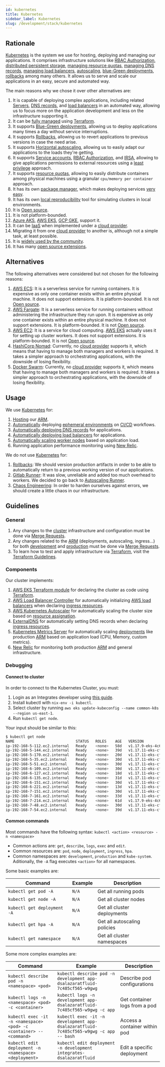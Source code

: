 ```yaml
---
id: kubernetes
title: Kubernetes
sidebar_label: Kubernetes
slug: /development/stack/kubernetes
---
```


## Rationale

[Kubernetes][kubernetes]
is the system we use
for hosting, deploying and managing
our applications.
It comprises infrastructure solutions like
[RBAC Authorization](https://kubernetes.io/docs/reference/access-authn-authz/rbac/),
[distributed persistent storage](https://kubernetes.io/docs/concepts/storage/persistent-volumes/),
[managing resource quotas](https://kubernetes.io/docs/concepts/policy/resource-quotas/),
[managing DNS records](https://github.com/kubernetes-sigs/external-dns),
[managing load balancers](https://github.com/kubernetes-sigs/aws-load-balancer-controller),
[autoscaling](https://github.com/kubernetes/autoscaler/tree/master/cluster-autoscaler),
[blue-Green deployments](https://www.redhat.com/en/topics/devops/what-is-blue-green-deployment),
[rollbacks][rollbacks]
among many others.
It allows us to serve and scale our applications
in an easy, secure and automated way.

The main reasons why we chose
it over other alternatives are:

1. It is capable of deploying complex applications,
   including related
   [Servers](<https://en.wikipedia.org/wiki/Server_(computing)>),
   [DNS records](https://en.wikipedia.org/wiki/Domain_Name_System),
   and [load balancers](<https://en.wikipedia.org/wiki/Load_balancing_(computing)>)
   in an automated way,
   allowing us to focus
   more on the application development
   and less on the infrastructure supporting it.
1. It can be
   [fully managed](https://gitlab.com/fluidattacks/universe/-/blob/ba230133febd3325d0f5c995f638a176b89d32a2/makes/applications/makes/k8s/src/terraform/cluster.tf)
   using [Terraform](/development/stack/terraform/).
1. It supports
   [Blue-Green deployments](https://www.redhat.com/en/topics/devops/what-is-blue-green-deployment),
   allowing us to deploy applications
   many times a day
   without service interruptions.
1. It supports
   [Rollbacks][rollbacks],
   allowing us to revert applications
   to previous versions
   in case the need arise.
1. It supports
   [Horizontal autoscaling](https://github.com/kubernetes/autoscaler/tree/master/cluster-autoscaler),
   allowing us to easily adapt our applications
   to the loads they're getting.
1. It supports
   [Service accounts](https://kubernetes.io/docs/tasks/configure-pod-container/configure-service-account/),
   [RBAC Authorization](https://kubernetes.io/docs/reference/access-authn-authz/rbac/),
   and [IRSA](https://aws.amazon.com/blogs/opensource/introducing-fine-grained-iam-roles-service-accounts/),
   allowing to give applications
   permissions to external resources
   using a
   [least privilege](/criteria/requirements/186)
   approach.
1. It supports
   [resource quotas](https://kubernetes.io/docs/concepts/policy/resource-quotas/),
   allowing to easily distribute containers among physical machines using
   a granular `cpu/memory per container` approach.
1. It has its own [package manager](https://helm.sh/),
   which makes deploying services
   [very easy](https://gitlab.com/fluidattacks/universe/-/blob/ba230133febd3325d0f5c995f638a176b89d32a2/makes/applications/makes/k8s/src/terraform/new-relic.tf#L5).
1. It has its own
   [local reproducibility](https://minikube.sigs.k8s.io/docs/)
   tool for simulating clusters
   in local environments.
1. It is [Open source][oss].
1. It is not platform-bounded.
1. [Azure AKS](https://azure.microsoft.com/en-us/services/kubernetes-service/),
   [AWS EKS](/development/stack/aws/eks/),
   [GCP GKE](https://cloud.google.com/kubernetes-engine),
   support it.
1. It can be [IaaS](https://en.wikipedia.org/wiki/Infrastructure_as_a_service)
   when implemented under a
   [cloud provider][cloud].
1. Migrating it from one
   [cloud provider][cloud]
   to another is,
   although not a simple task, at least possible.
1. It is
   [widely used by the community](https://enterprisersproject.com/article/2020/6/kubernetes-statistics-2020).
1. It has many
   [open source extensions](https://github.com/kubernetes-sigs).

## Alternatives

The following alternatives were considered
but not chosen for the following reasons:

1. [AWS ECS](https://docs.aws.amazon.com/AmazonECS/latest/developerguide/Welcome.html):
   It is a serverless service
   for running containers.
   It is expensive as only one container
   exists within an entire physical machine.
   It does not support extensions.
   It is platform-bounded.
   It is not [Open source][oss].
1. [AWS Fargate](https://docs.aws.amazon.com/AmazonECS/latest/userguide/what-is-fargate.html):
   It is a serverless service
   for running containers
   without administering the infrastructure
   they run upon.
   It is expensive as only one container
   exists within an entire physical machine.
   It does not support extensions.
   It is platform-bounded.
   It is not [Open source][oss].
1. [AWS EC2](/development/stack/aws/ec2):
   It is a service for cloud computing.
   [AWS EKS](/development/stack/aws/eks/)
   actually uses it for setting up cluster workers.
   It does not support extensions.
   It is platform-bounded.
   It is not [Open source][oss].
1. [HashiCorp Nomad](https://www.nomadproject.io/):
   Currently, no
   [cloud provider][cloud]
   supports it,
   which means that having to manage
   both managers and workers is required.
   It takes a simpler approach
   to orchestrating applications,
   with the downside of losing flexibility.
1. [Docker Swarm](https://www.sumologic.com/glossary/docker-swarm/):
   Currently, no
   [cloud provider][cloud]
   supports it,
   which means that having to manage
   both managers and workers is required.
   It takes a simpler approach
   to orchestrating applications,
   with the downside of losing flexibility.

## Usage

We use [Kubernetes][kubernetes] for:

1. [Hosting](https://gitlab.com/fluidattacks/universe/-/tree/4ad18b78c630878afdafbf192fcbf54c7bc7a006/makes/foss/units/integrates/back/deploy/prod/k8s)
   our
   [ARM][asm].
1. [Automatically](https://gitlab.com/fluidattacks/universe/-/blob/ba230133febd3325d0f5c995f638a176b89d32a2/makes/applications/integrates/back/deploy/dev/entrypoint.sh)
   deploying
   [ephemeral environments](/about/security/integrity/developing-integrity#ephemeral-environments)
   on
   [CI/CD](https://docs.gitlab.com/ee/ci/introduction/)
   workflows.
1. [Automatically deploying DNS records](https://gitlab.com/fluidattacks/universe/-/blob/086a0ace31819d4db76113a20f029c991d8375ce/makes/applications/makes/k8s/src/terraform/dns.tf)
   for applications.
1. [Automatically deploying load balancers](https://gitlab.com/fluidattacks/universe/-/blob/086a0ace31819d4db76113a20f029c991d8375ce/makes/applications/makes/k8s/src/terraform/alb.tf)
   for applications.
1. [Automatically scaling worker nodes](https://gitlab.com/fluidattacks/universe/-/blob/086a0ace31819d4db76113a20f029c991d8375ce/makes/applications/makes/k8s/src/terraform/autoscaler.tf)
   based on application load.
1. Running application performance monitoring using [New Relic](https://newrelic.com/).

We do not use [Kubernetes][kubernetes] for:

1. [Rollbacks][rollbacks]:
   We should version production artifacts
   in order to be able to automatically
   return to a previous working version
   of our applications.
1. [Gitlab Runner](https://docs.gitlab.com/runner/executors/kubernetes.html):
   It was slow,
   unreliable
   and added too much overhead to workers.
   We decided to go back to
   [Autoscaling Runner](https://docs.gitlab.com/runner/configuration/runner_autoscale_aws/).
1. [Chaos Engineering](https://github.com/chaos-mesh/chaos-mesh/):
   In order to harden ourselves against errors,
   we should create a little chaos in our infrastructure.

## Guidelines

### General

1. Any changes to the
   [cluster](https://gitlab.com/fluidattacks/universe/-/tree/4ad18b78c630878afdafbf192fcbf54c7bc7a006/makes/foss/modules/makes/kubernetes)
   infrastructure and configuration
   must be done via
   [Merge Requests](https://docs.gitlab.com/ee/user/project/merge_requests/).
1. Any changes related to the
   [ARM][asm]
   (deployments, autoscaling, ingress...)
   for both
   [development](https://gitlab.com/fluidattacks/universe/-/tree/4ad18b78c630878afdafbf192fcbf54c7bc7a006/makes/foss/units/integrates/back/deploy/dev/k8s)
   and
   [production](https://gitlab.com/fluidattacks/universe/-/tree/4ad18b78c630878afdafbf192fcbf54c7bc7a006/makes/foss/units/integrates/back/deploy/prod/k8s)
   must be done via
   [Merge Requests](https://docs.gitlab.com/ee/user/project/merge_requests/).
1. To learn how to test and apply infrastructure
   via [Terraform](/development/stack/terraform),
   visit the
   [Terraform Guidelines](/development/stack/terraform#guidelines).

### Components

Our cluster implements:

1. [AWS EKS Terraform module](https://github.com/terraform-aws-modules/terraform-aws-eks)
   for declaring the cluster as code
   using [Terraform](/development/stack/terraform/).
1. [AWS Load Balancer Controller](https://github.com/kubernetes-sigs/aws-load-balancer-controller)
   for automatically initializing
   [AWS load balancers](/development/stack/aws/elb/)
   when declaring
   [ingress resources](https://kubernetes.io/docs/concepts/services-networking/ingress/).
1. [AWS Kubernetes Autoscaler](https://github.com/kubernetes/autoscaler/tree/master/cluster-autoscaler)
   for automatically scaling
   the cluster size based on
   [resource assignation](https://kubernetes.io/docs/concepts/configuration/manage-resources-containers/).
1. [ExternalDNS](https://github.com/kubernetes-sigs/external-dns)
   for automatically setting DNS records
   when declaring
   [ingress resources](https://kubernetes.io/docs/concepts/services-networking/ingress/).
1. [Kubernetes Metrics Server](https://github.com/kubernetes-sigs/metrics-server)
   for automatically scaling
   [deployments](https://kubernetes.io/docs/concepts/workloads/controllers/deployment/)
   like production [ARM][asm]
   based on application load (CPU, Memory, custom metrics).
1. [New Relic](https://newrelic.com/)
   for monitoring both
   production [ARM][asm]
   and general infrastructure.

### Debugging

#### Connect to cluster

In order to connect
to the Kubernetes Cluster,
you must:

1. Login as an Integrates developer
   using [this guide](/development/stack/aws#get-development-keys).
1. Install kubectl with `nix-env -i kubectl`.
1. Select cluster by running
   `aws eks update-kubeconfig --name common-k8s --region us-east-1`.
1. Run `kubectl get node`.

Your input should be similar to this:

```bash
$ kubectl get node
NAME                            STATUS   ROLES    AGE   VERSION
ip-192-168-5-112.ec2.internal   Ready    <none>   58d   v1.17.9-eks-4c6976
ip-192-168-5-144.ec2.internal   Ready    <none>   39d   v1.17.11-eks-cfdc40
ip-192-168-5-170.ec2.internal   Ready    <none>   20d   v1.17.11-eks-cfdc40
ip-192-168-5-35.ec2.internal    Ready    <none>   30d   v1.17.11-eks-cfdc40
ip-192-168-5-51.ec2.internal    Ready    <none>   30d   v1.17.11-eks-cfdc40
ip-192-168-6-109.ec2.internal   Ready    <none>   30d   v1.17.11-eks-cfdc40
ip-192-168-6-127.ec2.internal   Ready    <none>   18d   v1.17.11-eks-cfdc40
ip-192-168-6-135.ec2.internal   Ready    <none>   31d   v1.17.11-eks-cfdc40
ip-192-168-6-151.ec2.internal   Ready    <none>   30d   v1.17.11-eks-cfdc40
ip-192-168-6-221.ec2.internal   Ready    <none>   13d   v1.17.11-eks-cfdc40
ip-192-168-7-151.ec2.internal   Ready    <none>   30d   v1.17.11-eks-cfdc40
ip-192-168-7-161.ec2.internal   Ready    <none>   33d   v1.17.11-eks-cfdc40
ip-192-168-7-214.ec2.internal   Ready    <none>   61d   v1.17.9-eks-4c6976
ip-192-168-7-48.ec2.internal    Ready    <none>   30d   v1.17.11-eks-cfdc40
ip-192-168-7-54.ec2.internal    Ready    <none>   39d   v1.17.11-eks-cfdc40
```

#### Common commands

Most commands have the following syntax: `kubectl <action> <resource> -n <namespace>`

- Common actions are: `get`, `describe`, `logs`, `exec` and `edit`.
- Common resources are: `pod`, `node`, `deployment`, `ingress`, `hpa`.
- Common namespaces are: `development`, `production` and `kube-system`.
  Aditionally, the `-A` flag executes `<action>` for all namespaces.

Some basic examples are:

| Command                     | Example | Description                  |
| --------------------------- | ------- | ---------------------------- |
| `kubectl get pod -A`        | `N/A`   | Get all running pods         |
| `kubectl get node -A`       | `N/A`   | Get all cluster nodes        |
| `kubectl get deployment -A` | `N/A`   | Get all cluster deployments  |
| `kubectl get hpa -A`        | `N/A`   | Get all autoscaling policies |
| `kubectl get namespace`     | `N/A`   | Get all cluster namespaces   |

Some more complex examples are:

| Command                                                             | Example                                                                               | Description                   |
| ------------------------------------------------------------------- | ------------------------------------------------------------------------------------- | ----------------------------- |
| `kubectl describe pod -n <namespace> <pod>`                         | `kubectl describe pod -n development app-dsalazaratfluid-7c485cf565-w9gwg`            | Describe pod configurations   |
| `kubectl logs -n <namespace> <pod> -c <container>`                  | `kubectl logs -n development app-dsalazaratfluid-7c485cf565-w9gwg -c app`             | Get container logs from a pod |
| `kubectl exec -it -n <namespace> <pod> -c <container> -- <command>` | `kubectl exec -it -n development app-dsalazaratfluid-7c485cf565-w9gwg -c app -- bash` | Access a container within pod |
| `kubectl edit deployment -n <namespace> <deployment>`               | `kubectl edit deployment -n development integrates-dsalazaratfluid`                   | Edit a specific deployment    |

[asm]: https://fluidattacks.com/categories/arm/
[kubernetes]: https://kubernetes.io/
[rollbacks]: https://kubernetes.io/docs/concepts/workloads/controllers/deployment/#rolling-back-a-deployment
[oss]: https://opensource.com/resources/what-open-source
[cloud]: https://en.wikipedia.org/wiki/Cloud_computing
